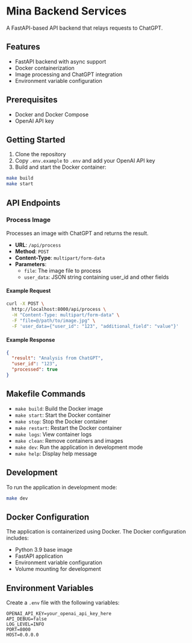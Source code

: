 # Mina Backend Services

A FastAPI-based API backend that relays requests to ChatGPT.

## Features

- FastAPI backend with async support
- Docker containerization
- Image processing and ChatGPT integration
- Environment variable configuration

## Prerequisites

- Docker and Docker Compose
- OpenAI API key

## Getting Started

1. Clone the repository
2. Copy `.env.example` to `.env` and add your OpenAI API key
3. Build and start the Docker container:

```bash
make build
make start
```

## API Endpoints

### Process Image

Processes an image with ChatGPT and returns the result.

- **URL**: `/api/process`
- **Method**: `POST`
- **Content-Type**: `multipart/form-data`
- **Parameters**:
  - `file`: The image file to process
  - `user_data`: JSON string containing user_id and other fields

#### Example Request

```bash
curl -X POST \
  http://localhost:8000/api/process \
  -H "Content-Type: multipart/form-data" \
  -F "file=@/path/to/image.jpg" \
  -F 'user_data={"user_id": "123", "additional_field": "value"}'
```

#### Example Response

```json
{
  "result": "Analysis from ChatGPT",
  "user_id": "123",
  "processed": true
}
```

## Makefile Commands

- `make build`: Build the Docker image
- `make start`: Start the Docker container
- `make stop`: Stop the Docker container
- `make restart`: Restart the Docker container
- `make logs`: View container logs
- `make clean`: Remove containers and images
- `make dev`: Run the application in development mode
- `make help`: Display help message

## Development

To run the application in development mode:

```bash
make dev
```

## Docker Configuration

The application is containerized using Docker. The Docker configuration includes:

- Python 3.9 base image
- FastAPI application
- Environment variable configuration
- Volume mounting for development

## Environment Variables

Create a `.env` file with the following variables:

```
OPENAI_API_KEY=your_openai_api_key_here
API_DEBUG=false
LOG_LEVEL=INFO
PORT=8000
HOST=0.0.0.0
```
